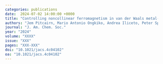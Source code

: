 ```yaml
---
categories: publications
date:  2024-07-02 14:00:00 +0000
title: "Controlling noncollinear ferromagnetism in van der Waals metal-organic magnets"
authors: "Jem Pitcairn, Mario Antonio Ongkiko, Andrea Iliceto, Peter Speakman, Stuart Calder, Malcolm Cochran, Joseph Paddison, Cheng Liu, Stephen Argent, Andrew Morris, Matthew Cliffe"
journal: "J. Am. Chem. Soc."
year: "2024"
volume: "XXXX"
issue: "XXX"
pages: "XXX-XXX"
doi: "10.1021/jacs.4c04102"
oa: "10.1021/jacs.4c04102"
---
```

